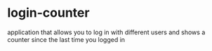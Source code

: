 # login-counter
 application that allows you to log in with different users and shows a counter since the last time you logged in
